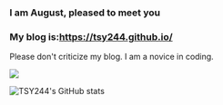 ### I am August, pleased to meet you

### My blog is:https://tsy244.github.io/
Please don't criticize my blog. I am a novice in coding.

<!--START_SECTION:waka-->

<img align="center"  src="https://github-readme-stats.vercel.app/api/top-langs/?username=你的用户名&theme=radical&layout=compact"  />

![TSY244's GitHub stats](https://github-readme-stats.vercel.app/api?username=TSY244&show_icons=true&theme=radical)
<!--END_SECTION:waka-->



<!--
**TSY244/TSY244** is a ✨ _special_ ✨ repository because its `README.md` (this file) appears on your GitHub profile.

Here are some ideas to get you started:

- 🔭 I’m currently working on ...
- 🌱 I’m currently learning ...
- 👯 I’m looking to collaborate on ...
- 🤔 I’m looking for help with ...
- 💬 Ask me about ...
- 📫 How to reach me: ...
- 😄 Pronouns: ...
- ⚡ Fun fact: ...
-->

